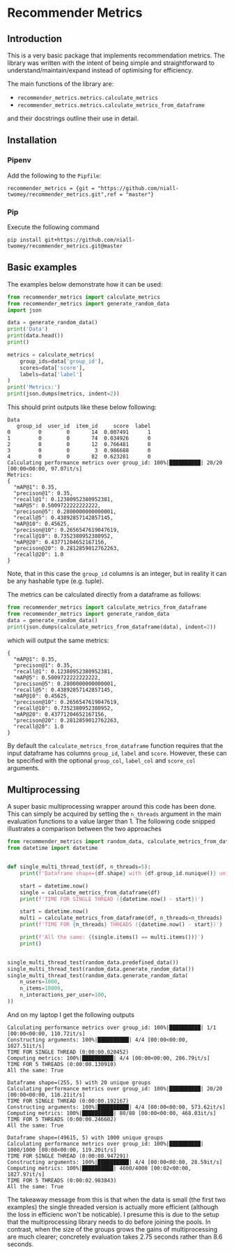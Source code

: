 # Recommender Metrics

## Introduction

This is a very basic package that implements recommendation metrics. The library was written with the intent of being 
simple and straightforward to understand/maintain/expand instead of optimising for efficiency.  

The main functions of the library are: 

 - `recommender_metrics.metrics.calculate_metrics` 
 - `recommender_metrics.metrics.calculate_metrics_from_dataframe` 

and their docstrings outline their use in detail. 

## Installation 

### Pipenv

Add the following to the `Pipfile`: 

```
recommender_metrics = {git = "https://github.com/niall-twomey/recommender_metrics.git",ref = "master"}
```

### Pip

Execute the following command 

```shell script
pip install git+https://github.com/niall-twomey/recommender_metrics.git@master
```



## Basic examples 

The examples below demonstrate how it can be used: 

```python
from recommender_metrics import calculate_metrics 
from recommender_metrics import generate_random_data 
import json 

data = generate_random_data()
print('Data')
print(data.head())
print()

metrics = calculate_metrics(
    group_ids=data['group_id'], 
    scores=data['score'], 
    labels=data['label']
)
print('Metrics:')
print(json.dumps(metrics, indent=2))
```

This should print outputs like these below following:

```
Data
   group_id  user_id  item_id     score  label
0         0        0       14  0.007491      1
1         0        0       74  0.034926      0
2         0        0       12  0.766481      0
3         0        0        3  0.986688      0
4         0        0       82  0.623281      0
Calculating performance metrics over group_id: 100%|██████████| 20/20 [00:00<00:00, 97.07it/s]
Metrics:
{
  "mAP@1": 0.35,
  "precison@1": 0.35,
  "recall@1": 0.12380952380952381,
  "mAP@5": 0.5009722222222222,
  "precison@5": 0.2800000000000001,
  "recall@5": 0.43892857142857145,
  "mAP@10": 0.45625,
  "precison@10": 0.2656547619047619,
  "recall@10": 0.7352380952380952,
  "mAP@20": 0.43771204652167156,
  "precison@20": 0.2812859012762263,
  "recall@20": 1.0
}
```

Note, that in this case the `group_id` columns is an integer, but in reality it can be any hashable type (e.g. tuple). 

The metrics can be calculated directly from a dataframe as follows: 

```python
from recommender_metrics import calculate_metrics_from_dataframe 
from recommender_metrics import generate_random_data 
data = generate_random_data()
print(json.dumps(calculate_metrics_from_dataframe(data), indent=2))
```

which will output the same metrics: 

```
{
  "mAP@1": 0.35,
  "precison@1": 0.35,
  "recall@1": 0.12380952380952381,
  "mAP@5": 0.5009722222222222,
  "precison@5": 0.2800000000000001,
  "recall@5": 0.43892857142857145,
  "mAP@10": 0.45625,
  "precison@10": 0.2656547619047619,
  "recall@10": 0.7352380952380952,
  "mAP@20": 0.43771204652167156,
  "precison@20": 0.2812859012762263,
  "recall@20": 1.0
}
```

By default the `calculate_metrics_from_dataframe` function requires that the input dataframe has columns `group_id`, 
`label` and `score`. However, these can be specified with the optional `group_col`, `label_col` and `score_col` 
arguments. 

## Multiprocessing 

A super basic multiprocessing wrapper around this code has been done. This can simply be acquired by setting the 
`n_threads` argument in the main evaluation functions to a value larger than 1. The following code snipped illustrates 
a comparison between the two approaches 

```python
from recommender_metrics import random_data, calculate_metrics_from_dataframe
from datetime import datetime


def single_multi_thread_test(df, n_threads=5):
    print(f'Dataframe shape={df.shape} with {df.group_id.nunique()} unique groups')

    start = datetime.now()
    single = calculate_metrics_from_dataframe(df)
    print(f'TIME FOR SINGLE THREAD ({datetime.now() - start})')

    start = datetime.now()
    multi = calculate_metrics_from_dataframe(df, n_threads=n_threads)
    print(f'TIME FOR {n_threads} THREADS ({datetime.now() - start})')

    print(f'All the same: {(single.items() == multi.items())}')
    print()


single_multi_thread_test(random_data.predefined_data())
single_multi_thread_test(random_data.generate_random_data())
single_multi_thread_test(random_data.generate_random_data(
    n_users=1000,
    n_items=10000,
    n_interactions_per_user=100,
))
```

And on my laptop I get the following outputs

```
Calculating performance metrics over group_id: 100%|██████████| 1/1 [00:00<00:00, 110.72it/s]
Constructing arguments: 100%|██████████| 4/4 [00:00<00:00, 1027.51it/s]
TIME FOR SINGLE THREAD (0:00:00.020452)
Computing metrics: 100%|██████████| 4/4 [00:00<00:00, 286.79it/s]
TIME FOR 5 THREADS (0:00:00.130910)
All the same: True

Dataframe shape=(255, 5) with 20 unique groups
Calculating performance metrics over group_id: 100%|██████████| 20/20 [00:00<00:00, 116.21it/s]
TIME FOR SINGLE THREAD (0:00:00.192167)
Constructing arguments: 100%|██████████| 4/4 [00:00<00:00, 573.62it/s]
Computing metrics: 100%|██████████| 80/80 [00:00<00:00, 468.03it/s]
TIME FOR 5 THREADS (0:00:00.246602)
All the same: True

Dataframe shape=(49615, 5) with 1000 unique groups
Calculating performance metrics over group_id: 100%|██████████| 1000/1000 [00:08<00:00, 119.20it/s]
TIME FOR SINGLE THREAD (0:00:08.947291)
Constructing arguments: 100%|██████████| 4/4 [00:00<00:00, 28.59it/s]
Computing metrics: 100%|██████████| 4000/4000 [00:02<00:00, 1827.97it/s]
TIME FOR 5 THREADS (0:00:02.983843)
All the same: True
```

The takeaway message from this is that when the data is small (the first two examples) the single threaded version 
is actually more efficient (although the loss in efficienc won't be noticable). I presume this is due to the setup 
that the multiprocessing library needs to do before joining the pools. In contrast, when the size of the groups grows
the gains of multiprocessing are much clearer; concretely evaluation takes 2.75 seconds rather than 8.6 seconds.  

